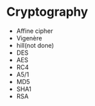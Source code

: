 # Cryptography
* Affine cipher
* Vigenère
* hill(not done)
* DES
* AES
* RC4
* A5/1
* MD5
* SHA1
* RSA
